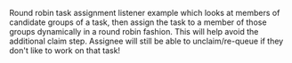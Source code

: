 Round robin task assignment listener example which looks at members of candidate groups of a task, then assign the task to a member of those groups dynamically in a round robin fashion. This will help avoid the additional claim step. Assignee will still be  able to unclaim/re-queue if they don't like to work on that task!
